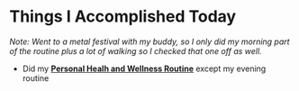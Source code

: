 # Things I Accomplished Today

_Note: Went to a metal festival with my buddy, so I only did my morning part of the routine plus a lot of walking so I checked that one off as well._

- Did my **[Personal Healh and Wellness Routine](../../routines/2024/personal-health-and-wellness-routine/personal-health-and-wellness-routine-2024-week-10.md)** except my evening routine
